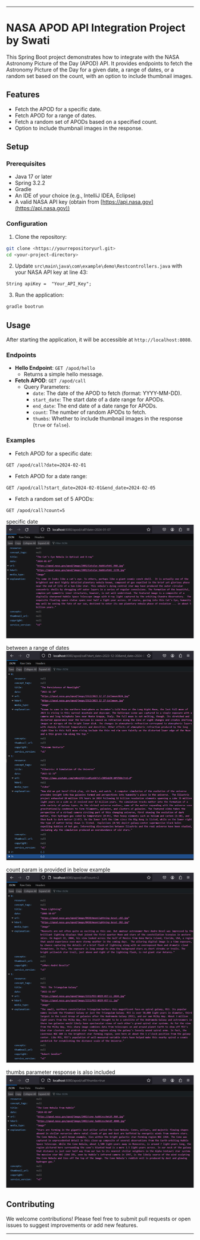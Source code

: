 
---

# NASA APOD API Integration Project by Swati 

This Spring Boot project demonstrates how to integrate with the NASA Astronomy Picture of the Day (APOD) API. It provides endpoints to fetch the Astronomy Picture of the Day for a given date, a range of dates, or a random set based on the count, with an option to include thumbnail images.

## Features

- Fetch the APOD for a specific date.
- Fetch APOD for a range of dates.
- Fetch a random set of APODs based on a specified count.
- Option to include thumbnail images in the response.

## Setup

### Prerequisites

- Java 17 or later
- Spring 3.2.2
- Gradle 
- An IDE of your choice (e.g., IntelliJ IDEA, Eclipse)
- A valid NASA API key (obtain from [https://api.nasa.gov](https://api.nasa.gov))

### Configuration

1. Clone the repository:

```bash
git clone <https://yourrepositoryurl.git>
cd <your-project-directory>
```

2. Update `src\main\java\com\example\demo\Restcontrollers.java` with your NASA API key at line 43:

```
String apiKey =  "Your_API_Key";
```

3. Run the application:

```bash
gradle bootrun
```

## Usage

After starting the application, it will be accessible at `http://localhost:8080`.

### Endpoints

- **Hello Endpoint**: `GET /apod/hello`
  - Returns a simple hello message.
- **Fetch APOD**: `GET /apod/call`
  - Query Parameters:
    - `date`: The date of the APOD to fetch (format: YYYY-MM-DD).
    - `start_date`: The start date of a date range for APODs.
    - `end_date`: The end date of a date range for APODs.
    - `count`: The number of random APODs to fetch.
    - `thumbs`: Whether to include thumbnail images in the response (`true` or `false`).

### Examples

- Fetch APOD for a specific date:

```http
GET /apod/call?date=2024-02-01
```

- Fetch APOD for a date range:

```http
GET /apod/call?start_date=2024-02-01&end_date=2024-02-05
```

- Fetch a random set of 5 APODs:

```http
GET /apod/call?count=5
```
specific date
![alt text](image-7.png)

between a range of dates
![alt text](image-6.png)

count param is provided in below example
![alt text](image-4.png)

thumbs parameter response is also included
![alt text](image-5.png)


## Contributing

We welcome contributions! Please feel free to submit pull requests or open issues to suggest improvements or add new features.


---